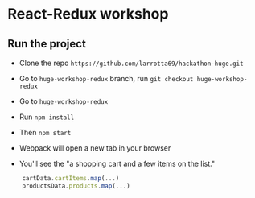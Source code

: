 # React-Redux workshop

## Run the project

* Clone the repo `https://github.com/larrotta69/hackathon-huge.git`

* Go to `huge-workshop-redux` branch, run `git checkout huge-workshop-redux`
* Go to `huge-workshop-redux`
* Run `npm install`
* Then `npm start`
* Webpack will open a new tab in your browser
*  You'll see the "a shopping cart and a few items on the list."

```js
	cartData.cartItems.map(...)
	productsData.products.map(...)
```
